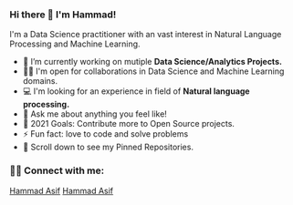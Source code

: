 ### Hi there 👋 I'm Hammad!

I'm a Data Science practitioner with an vast interest in Natural Language Processing and  Machine Learning. 



*  🔭 I’m currently working on mutiple **Data Science/Analytics Projects.**
* 🤝🏻 I'm open for collaborations in Data Science and Machine Learning domains.
*  💻 I'm looking for an experience in field of **Natural language processing.**
*  💬 Ask me about anything you feel like!
*  🥅 2021 Goals: Contribute more to Open Source projects.
*  ⚡ Fun fact: love to code and solve problems
*  📌 Scroll down to see my Pinned Repositories.


### 🤝🏻 Connect with me:
[Hammad Asif](https://www.kaggle.com/hammad40241) [Hammad Asif](https://www.linkedin.com/in/hammad-asif-32b54a207/) 
